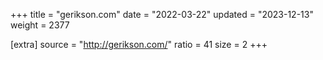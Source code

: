 +++
title = "gerikson.com"
date = "2022-03-22"
updated = "2023-12-13"
weight = 2377

[extra]
source = "http://gerikson.com/"
ratio = 41
size = 2
+++
